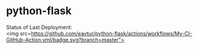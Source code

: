 # python-flask


Status of Last Deployment:<br>
<img src=https://github.com/eavtur/python-flask/actions/workflows/My-CI-GitHub-Action.yml/badge.svg?branch=master"><br>


                                                                                                     

